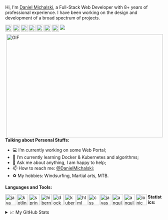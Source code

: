 Hi, I'm [Daniel Michalski](https://www.linkedin.com/in/michalskidaniel/), a Full-Stack Web Developer with 8+ years of professional experience. I have been working on the design and development of a broad spectrum of projects.

<a href="https://www.linkedin.com/in/michalskidaniel/">
  <img align="left" alt="LinkdeIn" width="22px" src="https://cdn.jsdelivr.net/npm/simple-icons@v3/icons/linkedin.svg" />
</a>
<a href="https://twitter.com/d__michalski">
  <img align="left" alt="Twitter" width="22px" src="https://cdn.jsdelivr.net/npm/simple-icons@v3/icons/twitter.svg" />
</a>
<a href="https://stackoverflow.com/u/3041542">
  <img align="left" alt="StackOverflow" width="22px" src="https://cdn.jsdelivr.net/npm/simple-icons@v3/icons/stackoverflow.svg" />
</a>
<a href="https://github.com/DanielMichalski">
  <img align="left" alt="GitHub" width="22px" src="https://cdn.jsdelivr.net/npm/simple-icons@v3/icons/github.svg" />
</a>
<a href="https://youtu.be/M0Y0T-s_mbQ">
  <img align="left" alt="YouTube" width="22px" src="https://cdn.jsdelivr.net/npm/simple-icons@v3/icons/youtube.svg" />
</a>
<a href="https://www.facebook.com/daniel.michalski.142/">
  <img align="left" alt="Facebook" width="22px" src="https://cdn.jsdelivr.net/npm/simple-icons@v3/icons/facebook.svg" />
</a>
<a href="https://www.instagram.com/daniel_mski/">
  <img align="left" alt="Instagram" width="22px" src="https://cdn.jsdelivr.net/npm/simple-icons@v3/icons/instagram.svg" />
</a>

![](https://visitor-badge.glitch.me/badge?page_id=danielmichalski)

<img align="right" alt="GIF" src="https://github.com/DanielMichalski/DanielMichalski/blob/master/images/other/coding.gif?raw=true" width="500" height="330" />

**Talking about Personal Stuffs:**
- 💻 I’m currently working on some Web Portal;
- 🌱 I’m currently learning Docker & Kubernetes and algorithms; 
- 💬 Ask me about anything, I am happy to help;
- 📫 How to reach me: [@DanielMichalski](https://www.linkedin.com/in/michalskidaniel/);
- ⚽ My hobbies: Windsurfing, Martial arts, MTB.

**Languages and Tools:**
<div>
    <a title="Java" href="http://www.java.com">
        <img align="left" alt="java" width="35" height="35" src="https://raw.githubusercontent.com/DanielMichalski/DanielMichalski/master/images/technologies/java.jpg">
    <a/>
    <a title="Java" href="http://www.java.com">
        <img align="left" alt="kotlin" width="35" height="35" src="https://raw.githubusercontent.com/DanielMichalski/DanielMichalski/master/images/technologies/kotlin.jpg">
    </a>
    <a title="Java" href="http://www.java.com">
        <img align="left" alt="spring" width="35" height="35" src="https://raw.githubusercontent.com/DanielMichalski/DanielMichalski/master/images/technologies/spring.jpg">
    </a>
    <a title="Java" href="http://www.java.com">
        <img align="left" alt="hibernate" width="35" height="35" src="https://raw.githubusercontent.com/DanielMichalski/DanielMichalski/master/images/technologies/hibernate.jpg">
    </a>
    <a title="Java" href="http://www.java.com">
        <img align="left" alt="docker" width="35" height="35" src="https://raw.githubusercontent.com/DanielMichalski/DanielMichalski/master/images/technologies/docker.jpg">
    </a>
    <a title="Java" href="http://www.java.com">
        <img align="left" alt="kubernetes" width="35" height="35" src="https://raw.githubusercontent.com/DanielMichalski/DanielMichalski/master/images/technologies/kubernetes.jpg">
    </a>
</div>
<div>
    <a title="Java" href="http://www.java.com">
        <img align="left" alt="html" width="35" height="35" src="https://raw.githubusercontent.com/DanielMichalski/DanielMichalski/master/images/technologies/html.jpg">
    </a>
    <a title="Java" href="http://www.java.com">
        <img align="left" alt="css" width="35" height="35" src="https://raw.githubusercontent.com/DanielMichalski/DanielMichalski/master/images/technologies/css.jpg">
    </a>
    <a title="Java" href="http://www.java.com">
        <img align="left" alt="javascript" width="35" height="35" src="https://raw.githubusercontent.com/DanielMichalski/DanielMichalski/master/images/technologies/javascript.jpg">
    </a>
    <a title="Java" href="http://www.java.com">
        <img align="left" alt="angular" width="35" height="35" src="https://raw.githubusercontent.com/DanielMichalski/DanielMichalski/master/images/technologies/angular.jpg">
    </a>
    <a title="Java" href="http://www.java.com">
        <img align="left" alt="angular_material" width="35" height="35" src="https://raw.githubusercontent.com/DanielMichalski/DanielMichalski/master/images/technologies/angular_material.jpg">
    </a>
    <a title="Java" href="http://www.java.com">
        <img align="left" alt="ionic" width="35" height="35" src="https://raw.githubusercontent.com/DanielMichalski/DanielMichalski/master/images/technologies/ionic.jpg">
    </a>
</div>

**Statistics:**  
<details>
  <summary>📈 My GitHub Stats</summary>
  <br />
  <img align="left" alt="DanielMichalski" src="https://github-readme-stats.vercel.app/api/top-langs/?username=danielmichalski" />
  <img align="left" alt="DanielMichalski" src="https://github-readme-stats.vercel.app/api?username=danielmichalski&show_icons=true" />
</details>
